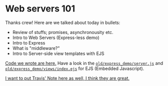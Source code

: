 Web servers 101
===

Thanks crew! Here are we talked about today in bullets:

- Review of stuffs; promises, asynchronousity etc.
- Intro to Web Servers (Express-less demo)
- Intro to Express
- What is "middleware?"
- Intro to Server-side view templates with EJS

[Code we wrote are here.](https://github.com/hafbau/lecture_notes/tree/master/02_14_oct_19/w3d1) Have a look in the [`old/express_demo/server.js`](https://github.com/hafbau/lecture_notes/blob/master/02_14_oct_19/w3d1/old/express_demo/server.js) and [`old/express_demo/views/index.ejs`](https://github.com/hafbau/lecture_notes/blob/master/02_14_oct_19/w3d1/old/express_demo/views/index.ejs) for EJS (Embedded Javascript).

[I want to put Travis' Note here as well, I think they are great.](https://web.compass.lighthouselabs.ca/activities/178/lectures/3133)
